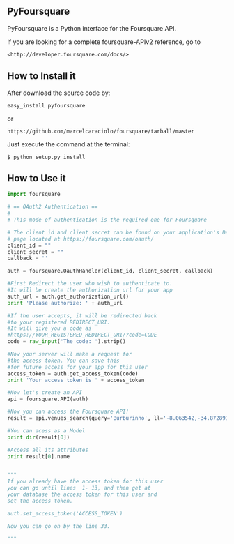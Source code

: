 PyFoursquare
--------------

PyFoursquare is a Python interface for the Foursquare API.

If you are looking for a complete foursquare-APIv2 reference, go to

    <http://developer.foursquare.com/docs/>


How to Install it
------------------

After download the source code by:

```
easy_install pyfoursquare

```

or 

```
https://github.com/marcelcaraciolo/foursquare/tarball/master

```

Just execute the command at the terminal:

```
$ python setup.py install

```

How to Use it
--------------


```python
import foursquare

# == OAuth2 Authentication ==
#
# This mode of authentication is the required one for Foursquare

# The client id and client secret can be found on your application's Details
# page located at https://foursquare.com/oauth/
client_id = ""
client_secret = ""
callback = ''

auth = foursquare.OauthHandler(client_id, client_secret, callback)

#First Redirect the user who wish to authenticate to.
#It will be create the authorization url for your app
auth_url = auth.get_authorization_url()
print 'Please authorize: ' + auth_url

#If the user accepts, it will be redirected back
#to your registered REDIRECT_URI.
#It will give you a code as
#https://YOUR_REGISTERED_REDIRECT_URI/?code=CODE
code = raw_input('The code: ').strip()

#Now your server will make a request for
#the access token. You can save this
#for future access for your app for this user
access_token = auth.get_access_token(code)
print 'Your access token is ' + access_token

#Now let's create an API
api = foursquare.API(auth)

#Now you can access the Foursquare API!
result = api.venues_search(query='Burburinho', ll='-8.063542,-34.872891')

#You can acess as a Model
print dir(result[0])

#Access all its attributes
print result[0].name


"""
If you already have the access token for this user
you can go until lines  1- 13, and then get at
your database the access token for this user and
set the access token.

auth.set_access_token('ACCESS_TOKEN')

Now you can go on by the line 33.

"""

```